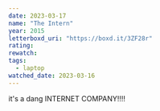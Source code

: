 ```yaml
---
date: 2023-03-17
name: "The Intern"
year: 2015
letterboxd_uri: "https://boxd.it/3ZF28r"
rating: 
rewatch: 
tags:
  - laptop
watched_date: 2023-03-16
---
```


it's a dang INTERNET COMPANY!!!!
